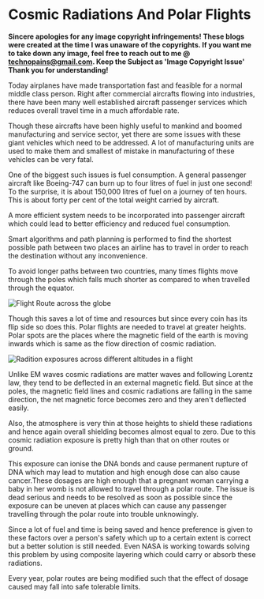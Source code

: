# Cosmic Radiations And Polar Flights

**Sincere apologies for any image copyright infringements! These blogs were created at the time I was unaware of the copyrights. If you want me to take down any image, feel free to reach out to me @ technopains@gmail.com. Keep the Subject as 'Image Copyright Issue' Thank you for understanding!**

Today airplanes have made transportation fast and feasible for a normal middle class person. Right after commercial aircrafts flowing into industries, there have been many well established aircraft passenger services which reduces overall travel time in a much affordable rate.

Though these aircrafts have been highly useful to mankind and boomed manufacturing and service sector, yet there are some issues with these giant vehicles which need to be addressed. A lot of manufacturing units are used to make them and smallest of mistake in manufacturing of these vehicles can be very fatal.

One of the biggest such issues is fuel consumption. A general passenger aircraft like Boeing-747 can burn up to four litres of fuel in just one second! To the surprise, it is about 150,000 litres of fuel on a journey of ten hours. This is about forty per cent of the total weight carried by aircraft.

A more efficient system needs to be incorporated into passenger aircraft which could lead to better efficiency and reduced fuel consumption.

Smart algorithms and path planning is performed to find the shortest possible path between two places an airline has to travel in order to reach the destination without any inconvenience.

To avoid longer paths between two countries, many times flights move through the poles which falls much shorter as compared to when travelled through the equator.

![Flight Route across the globe](https://cdn.wrytin.com/images/wrytup/r/1024/eclipt2-jw97h88p.jpeg)

Though this saves a lot of time and resources but since every coin has its flip side so does this. Polar flights are needed to travel at greater heights. Polar spots are the places where the magnetic field of the earth is moving inwards which is same as the flow direction of cosmic radiation.

![Radition exposures across different altitudes in a flight](https://cdn.wrytin.com/images/wrytup/r/1024/s1-1024-jw97wzil.jpeg)

Unlike EM waves cosmic radiations are matter waves and following Lorentz law, they tend to be deflected in an external magnetic field. But since at the poles, the magnetic field lines and cosmic radiations are falling in the same direction, the net magnetic force becomes zero and they aren't deflected easily.

Also, the atmosphere is very thin at those heights to shield these radiations and hence again overall shielding becomes almost equal to zero. Due to this cosmic radiation exposure is pretty high than that on other routes or ground.

This exposure can ionise the DNA bonds and cause permanent rupture of DNA which may lead to mutation and high enough dose can also cause cancer.These dosages are high enough that a pregnant woman carrying a baby in her womb is not allowed to travel through a polar route. The issue is dead serious and needs to be resolved as soon as possible since the exposure can be uneven at places which can cause any passenger travelling through the polar route into trouble unknowingly.

Since a lot of fuel and time is being saved and hence preference is given to these factors over a person's safety which up to a certain extent is correct but a better solution is still needed. Even NASA is working towards solving this problem by using composite layering which could carry or absorb these radiations.

Every year, polar routes are being modified such that the effect of dosage caused may fall into safe tolerable limits.